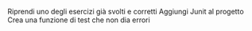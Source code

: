 Riprendi uno degli esercizi già svolti e corretti
Aggiungi Junit al progetto
Crea una funzione di test che non dia errori
